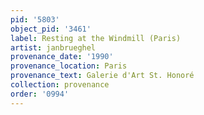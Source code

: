 ```yaml
---
pid: '5803'
object_pid: '3461'
label: Resting at the Windmill (Paris)
artist: janbrueghel
provenance_date: '1990'
provenance_location: Paris
provenance_text: Galerie d'Art St. Honoré
collection: provenance
order: '0994'
---
```

